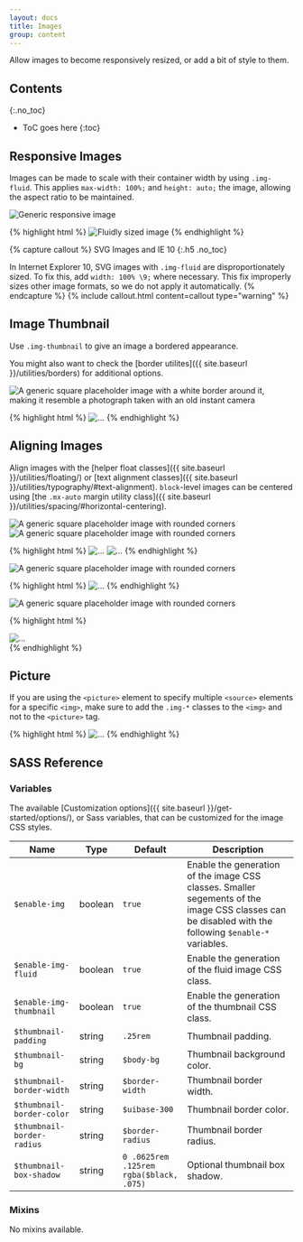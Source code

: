 ```yaml
---
layout: docs
title: Images
group: content
---
```


Allow images to become responsively resized, or add a bit of style to them.

## Contents
{:.no_toc}

* ToC goes here
{:toc}

## Responsive Images

Images can be made to scale with their container width by using `.img-fluid`. This applies `max-width: 100%;` and `height: auto;` the image, allowing the aspect ratio to be maintained.

<div class="cf-example">
  <img data-src="holder.js/100px250" class="img-fluid" alt="Generic responsive image">
</div>

{% highlight html %}
<img src="..." class="img-fluid" alt="Fluidly sized image">
{% endhighlight %}

{% capture callout %}
SVG Images and IE 10
{:.h5 .no_toc}

In Internet Explorer 10, SVG images with `.img-fluid` are disproportionately sized. To fix this, add `width: 100% \9;` where necessary. This fix improperly sizes other image formats, so we do not apply it automatically.
{% endcapture %}
{% include callout.html content=callout type="warning" %}

## Image Thumbnail

Use `.img-thumbnail` to give an image a bordered appearance.

You might also want to check the [border utilites]({{ site.baseurl }}/utilities/borders) for additional options.

<div class="cf-example">
  <img data-src="holder.js/200x200" class="img-thumbnail" alt="A generic square placeholder image with a white border around it, making it resemble a photograph taken with an old instant camera">
</div>

{% highlight html %}
<img src="..." alt="..." class="img-thumbnail">
{% endhighlight %}

## Aligning Images

Align images with the [helper float classes]({{ site.baseurl }}/utilities/floating/) or [text alignment classes]({{ site.baseurl }}/utilities/typography/#text-alignment). `block`-level images can be centered using [the `.mx-auto` margin utility class]({{ site.baseurl }}/utilities/spacing/#horizontal-centering).

<div class="cf-example clearfix">
  <img data-src="holder.js/200x200" class="radius float-start" alt="A generic square placeholder image with rounded corners">
  <img data-src="holder.js/200x200" class="radius float-end" alt="A generic square placeholder image with rounded corners">
</div>

{% highlight html %}
<img src="..." class="radius float-start" alt="...">
<img src="..." class="radius float-end" alt="...">
{% endhighlight %}

<div class="cf-example clearfix">
  <img data-src="holder.js/200x200" class="radius mx-auto d-block" alt="A generic square placeholder image with rounded corners">
</div>

{% highlight html %}
<img src="..." class="radius mx-auto d-block" alt="...">
{% endhighlight %}

<div class="cf-example clearfix">
  <div class="text-center">
    <img data-src="holder.js/200x200" class="radius" alt="A generic square placeholder image with rounded corners">
  </div>
</div>

{% highlight html %}
<div class="text-center">
  <img src="..." class="radius" alt="...">
</div>
{% endhighlight %}

## Picture

If you are using the `<picture>` element to specify multiple `<source>` elements for a specific `<img>`, make sure to add the `.img-*` classes to the `<img>` and not to the `<picture>` tag.

{% highlight html %}
​<picture>
  <source srcset="..." type="image/svg+xml">
  <img src="..."  class="img-fluid img-thumbnail" alt="...">
</picture>
{% endhighlight %}

## SASS Reference

### Variables

The available [Customization options]({{ site.baseurl }}/get-started/options/), or Sass variables, that can be customized for the image CSS styles.

<div class="table-scroll">
    <table class="table table-bordered table-striped">
        <thead>
            <tr>
                <th style="width: 100px;">Name</th>
                <th style="width: 50px;">Type</th>
                <th style="width: 50px;">Default</th>
                <th>Description</th>
            </tr>
        </thead>
        <tbody>
            <tr>
                <td><code>$enable-img</code></td>
                <td>boolean</td>
                <td><code>true</code></td>
                <td>
                    Enable the generation of the image CSS classes.
                    Smaller segements of the image CSS classes can be disabled with the following <code>$enable-*</code> variables.
                </td>
            </tr>
            <tr>
                <td><code>$enable-img-fluid</code></td>
                <td>boolean</td>
                <td><code>true</code></td>
                <td>
                    Enable the generation of the fluid image CSS class.
                </td>
            </tr>
            <tr>
                <td><code>$enable-img-thumbnail</code></td>
                <td>boolean</td>
                <td><code>true</code></td>
                <td>
                    Enable the generation of the thumbnail CSS class.
                </td>
            </tr>
            <tr>
                <td><code>$thumbnail-padding</code></td>
                <td>string</td>
                <td><code>.25rem</code></td>
                <td>
                    Thumbnail padding.
                </td>
            </tr>
            <tr>
                <td><code>$thumbnail-bg</code></td>
                <td>string</td>
                <td><code>$body-bg</code></td>
                <td>
                    Thumbnail background color.
                </td>
            </tr>
            <tr>
                <td><code>$thumbnail-border-width</code></td>
                <td>string</td>
                <td><code>$border-width</code></td>
                <td>
                    Thumbnail border width.
                </td>
            </tr>
            <tr>
                <td><code>$thumbnail-border-color</code></td>
                <td>string</td>
                <td><code>$uibase-300</code></td>
                <td>
                    Thumbnail border color.
                </td>
            </tr>
            <tr>
                <td><code>$thumbnail-border-radius</code></td>
                <td>string</td>
                <td><code>$border-radius</code></td>
                <td>
                    Thumbnail border radius.
                </td>
            </tr>
            <tr>
                <td><code>$thumbnail-box-shadow</code></td>
                <td>string</td>
                <td><code>0 .0625rem .125rem rgba($black, .075)</code></td>
                <td>
                    Optional thumbnail box shadow.
                </td>
            </tr>
        </tbody>
    </table>
</div>

### Mixins

No mixins available.
